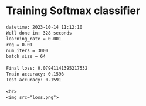 # Training Softmax classifier  
    datetime: 2023-10-14 11:12:10  
    Well done in: 328 seconds  
    learning_rate = 0.001  
    reg = 0.01  
    num_iters = 3000  
    batch_size = 64  

    Final loss: 0.07941141395217532   
    Train accuracy: 0.1598   
    Test accuracy: 0.1591  

    <br>
    <img src="loss.png">
    